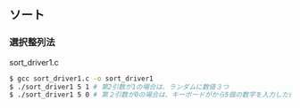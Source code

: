 ## ソート

### 選択整列法

sort_driver1.c

```sh
$ gcc sort_driver1.c -o sort_driver1
$ ./sort_driver1 5 1 # 第2引数が1の場合は、ランダムに数値３つ
$ ./sort_driver1 5 0 # 第２引数が0の場合は、キーボードがから5個の数字を入力した後、「Enter」, 次に「Ctrl-d」
```
